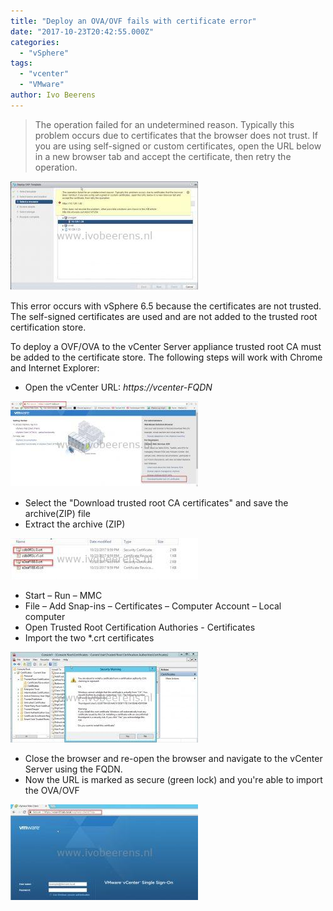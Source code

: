 ```yaml
---
title: "Deploy an OVA/OVF fails with certificate error"
date: "2017-10-23T20:42:55.000Z"
categories: 
  - "vSphere"
tags: 
  - "vcenter"
  - "VMware"
author: Ivo Beerens
---
```


> The operation failed for an undetermined reason. Typically this problem occurs due to certificates that the browser does not trust. If you are using self-signed or custom certificates, open the URL below in a new browser tab and accept the certificate, then retry the operation.

[![](images/error-300x174.jpg)](images/error.jpg)

This error occurs with vSphere 6.5 because the certificates are not trusted. The self-signed certificates are used and are not added to the trusted root certification store.

To deploy a OVF/OVA to the vCenter Server appliance trusted root CA must be added to the certificate store. The following steps will work with Chrome and Internet Explorer:

- Open the vCenter URL: _https://vcenter-FQDN_

[![](images/2-300x137.jpg)](images/2.jpg)

- Select the "Download trusted root CA certificates" and save the archive(ZIP) file
- Extract the archive (ZIP)

[![](images/6-300x66.jpg)](images/6.jpg)

- Start – Run – MMC
- File – Add Snap-ins – Certificates – Computer Account – Local  computer
- Open Trusted Root Certification Authories - Certificates
- Import the two \*.crt certificates

[![](images/5-300x145.jpg)](images/5.jpg)

- Close the browser and re-open the browser and navigate to the vCenter Server using the FQDN.
- Now the URL is marked as secure (green lock) and you're able to import the OVA/OVF

[![](images/Green-300x153.jpg)](images/Green.jpg)




